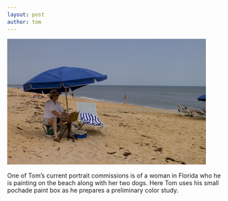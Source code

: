 ```yaml
---
layout: post
author: tom
---
```


![Tom painting on the beach](/assets/images/tom-on-beach.jpg)

One of Tom’s current portrait commissions is of a woman in Florida who he is painting on the beach along with her two dogs. Here Tom uses his small pochade paint box as he prepares a preliminary color study.